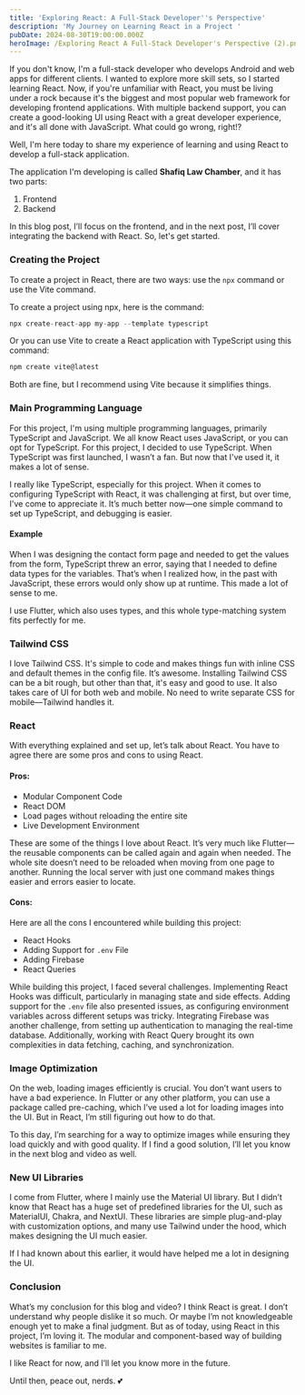 ```yaml
---
title: 'Exploring React: A Full-Stack Developer''s Perspective'
description: 'My Journey on Learning React in a Project '
pubDate: 2024-08-30T19:00:00.000Z
heroImage: /Exploring React A Full-Stack Developer's Perspective (2).png
---
```


If you don't know, I'm a full-stack developer who develops Android and web apps for different clients. I wanted to explore more skill sets, so I started learning React. Now, if you're unfamiliar with React, you must be living under a rock because it's the biggest and most popular web framework for developing frontend applications. With multiple backend support, you can create a good-looking UI using React with a great developer experience, and it's all done with JavaScript. What could go wrong, right!?

Well, I'm here today to share my experience of learning and using React to develop a full-stack application.

The application I'm developing is called **Shafiq Law Chamber**, and it has two parts:

1. Frontend
2. Backend

In this blog post, I’ll focus on the frontend, and in the next post, I’ll cover integrating the backend with React. So, let's get started.

### Creating the Project

To create a project in React, there are two ways: use the `npx` command or use the Vite command.

To create a project using npx, here is the command:

```javascript
npx create-react-app my-app --template typescript
```

Or you can use Vite to create a React application with TypeScript using this command:

```javascript
npm create vite@latest
```

Both are fine, but I recommend using Vite because it simplifies things.

### Main Programming Language

For this project, I'm using multiple programming languages, primarily TypeScript and JavaScript. We all know React uses JavaScript, or you can opt for TypeScript. For this project, I decided to use TypeScript. When TypeScript was first launched, I wasn’t a fan. But now that I've used it, it makes a lot of sense.

I really like TypeScript, especially for this project. When it comes to configuring TypeScript with React, it was challenging at first, but over time, I've come to appreciate it. It’s much better now—one simple command to set up TypeScript, and debugging is easier.

#### Example

When I was designing the contact form page and needed to get the values from the form, TypeScript threw an error, saying that I needed to define data types for the variables. That’s when I realized how, in the past with JavaScript, these errors would only show up at runtime. This made a lot of sense to me.

I use Flutter, which also uses types, and this whole type-matching system fits perfectly for me.

### Tailwind CSS

I love Tailwind CSS. It's simple to code and makes things fun with inline CSS and default themes in the config file. It’s awesome. Installing Tailwind CSS can be a bit rough, but other than that, it's easy and good to use. It also takes care of UI for both web and mobile. No need to write separate CSS for mobile—Tailwind handles it.

### React

With everything explained and set up, let’s talk about React. You have to agree there are some pros and cons to using React.

#### Pros:

* Modular Component Code
* React DOM
* Load pages without reloading the entire site
* Live Development Environment

These are some of the things I love about React. It’s very much like Flutter—the reusable components can be called again and again when needed. The whole site doesn’t need to be reloaded when moving from one page to another. Running the local server with just one command makes things easier and errors easier to locate.

#### Cons:

Here are all the cons I encountered while building this project:

* React Hooks
* Adding Support for `.env` File
* Adding Firebase
* React Queries

While building this project, I faced several challenges. Implementing React Hooks was difficult, particularly in managing state and side effects. Adding support for the `.env` file also presented issues, as configuring environment variables across different setups was tricky. Integrating Firebase was another challenge, from setting up authentication to managing the real-time database. Additionally, working with React Query brought its own complexities in data fetching, caching, and synchronization.

### Image Optimization

On the web, loading images efficiently is crucial. You don’t want users to have a bad experience. In Flutter or any other platform, you can use a package called pre-caching, which I’ve used a lot for loading images into the UI. But in React, I’m still figuring out how to do that.

To this day, I’m searching for a way to optimize images while ensuring they load quickly and with good quality. If I find a good solution, I’ll let you know in the next blog and video as well.

### New UI Libraries

I come from Flutter, where I mainly use the Material UI library. But I didn’t know that React has a huge set of predefined libraries for the UI, such as MaterialUI, Chakra, and NextUI. These libraries are simple plug-and-play with customization options, and many use Tailwind under the hood, which makes designing the UI much easier.

If I had known about this earlier, it would have helped me a lot in designing the UI.

### Conclusion

What’s my conclusion for this blog and video? I think React is great. I don’t understand why people dislike it so much. Or maybe I’m not knowledgeable enough yet to make a final judgment. But as of today, using React in this project, I’m loving it. The modular and component-based way of building websites is familiar to me.

I like React for now, and I’ll let you know more in the future.

Until then, peace out, nerds. 💕
